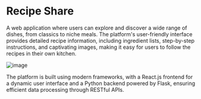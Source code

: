 # Recipe Share
A web application where users can explore and discover a wide range of dishes, from classics to niche meals. The platform's user-friendly interface provides detailed recipe information, including ingredient lists, step-by-step instructions, and captivating images, making it easy for users to follow the recipes in their own kitchen.

![image](https://github.com/ahmed23shaf/RecipeShare/assets/112600024/f78c57bb-bfe2-4de0-bbb9-516392d102a4)

The platform is built using modern frameworks, with a React.js frontend for a dynamic user interface and a Python backend powered by Flask, ensuring efficient data processing through RESTful APIs. 
